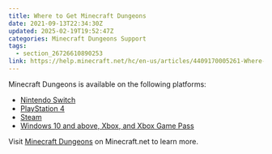 ```yaml
---
title: Where to Get Minecraft Dungeons
date: 2021-09-13T22:34:30Z
updated: 2025-02-19T19:52:47Z
categories: Minecraft Dungeons Support
tags:
  - section_26726610890253
link: https://help.minecraft.net/hc/en-us/articles/4409170005261-Where-to-Get-Minecraft-Dungeons
---
```


Minecraft Dungeons is available on the following platforms:

- [Nintendo Switch](https://www.nintendo.com/us/store/products/minecraft-dungeons-switch/)
- [PlayStation 4](https://store.playstation.com/en-us/product/UP4433-CUSA18779_00-DUNGEONSPS400000)
- [Steam](https://store.steampowered.com/app/1672970/Minecraft_Dungeons/)
- [Windows 10 and above, Xbox, and Xbox Game Pass](https://www.xbox.com/en-US/games/store/minecraft-dungeons-for-windows/9p8mk4nc0ljb)

Visit [Minecraft Dungeons](https://www.minecraft.net/en-us/store/minecraft-dungeons-ultimate-edition) on Minecraft.net to learn more.
